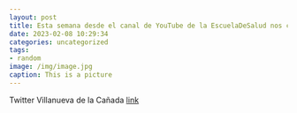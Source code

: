 ```yaml
---
layout: post
title: Esta semana desde el canal de YouTube de la EscuelaDeSalud nos cuentan la importancia de cuidar los pies durante el embarazo ....
date: 2023-02-08 10:29:34
categories: uncategorized
tags:
- random
image: /img/image.jpg
caption: This is a picture
---
```

Twitter Villanueva de la Cañada [link](https://twitter.com/AytoVDLCanada/status/1623266778200539136)
